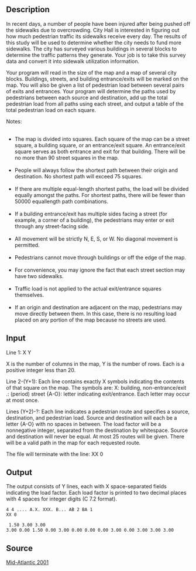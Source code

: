<h2>Description</h2><p>In recent days, a number of people have been injured after being pushed off the sidewalks due to overcrowding. City Hall is interested in figuring out how much pedestrian traffic its sidewalks receive every day. The results of this study will be used to determine whether the city needs to fund more sidewalks. The city has surveyed various buildings in several blocks to determine the traffic patterns they generate. Your job is to take this survey data and convert it into sidewalk utilization information. 
</p>
Your program will read in the size of the map and a map of several city blocks. Buildings, streets, and building entrance/exits will be marked on the map. You will also be given a list of pedestrian load between several pairs of exits and entrances. Your program will determine the paths used by pedestrians between each source and destination, add up the total pedestrian load from all paths using each street, and output a table of the total pedestrian load on each square. 

Notes: 
<ul>
<br><li>The map is divided into squares. Each square of the map can be a street square, a building square, or an entrance/exit square. An entrance/exit square serves as both entrance and exit for that building. There will be no more than 90 street squares in the map. 
<br>
<br></li><li>People will always follow the shortest path between their origin and destination. No shortest path will exceed 75 squares. 
<br>
<br></li><li>If there are multiple equal-length shortest paths, the load will be divided equally amongst the paths. For shortest paths, there will be fewer than 50000 equallength path combinations. 
<br>
<br></li><li>If a building entrance/exit has multiple sides facing a street (for example, a corner of a building), the pedestrians may enter or exit through any street-facing side. 
<br>
<br></li><li>All movement will be strictly N, E, S, or W. No diagonal movement is permitted. 
<br>
<br></li><li>Pedestrians cannot move through buildings or off the edge of the map. 
<br>
<br></li><li>For convenience, you may ignore the fact that each street section may have two sidewalks. 
<br>
<br></li><li>Traffic load is not applied to the actual exit/entrance squares themselves. 
<br>
<br></li><li>If an origin and destination are adjacent on the map, pedestrians may move directly between them. In this case, there is no resulting load placed on any portion of the map because no streets are used. 
<br></li></ul><h2>Input</h2><p>Line 1: X Y 
</p>X is the number of columns in the map, Y is the number of rows. Each is a positive integer less than 20. 

Line 2-(Y+1): 
Each line contains exactly X symbols indicating the contents of that square on the map. The symbols are: 
X: building, non-entrance/exit 
.: (period) street 
{A-O}: letter indicating exit/entrance. Each letter may occur at most once. 

Lines (Y+2)-?: 
Each line indicates a pedestrian route and specifies a source, destination, and pedestrian load. Source and destination will each be a letter {A-O} with no spaces in between. The load factor will be a nonnegative integer, separated from the destination by whitespace. Source and destination will never be equal. At most 25 routes will be given. There will be a valid path in the map for each requested route. 

The file will terminate with the line: 
XX 0 <h2>Output</h2><p>The output consists of Y lines, each with X space-separated fields indicating the load factor. Each load factor is printed to two decimal places with 4 spaces for integer digits (C 7.2 format). </p><pre><code class="language-input1">4 4 
.... 
A.X. 
XXX. 
B... 
AB 2 
BA 1 
XX 0 </code></pre><pre><code class="language-output1">   1.50   3.00   3.00   3.00 
   0.00   1.50   0.00   3.00 
   0.00   0.00   0.00   3.00 
   0.00   3.00   3.00   3.00 </code></pre><h2>Source</h2><a href="searchproblem?field=source&amp;key=Mid-Atlantic+2001">Mid-Atlantic 2001</a>